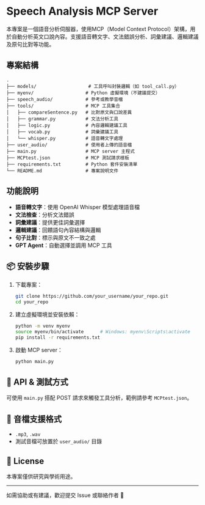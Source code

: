 # Speech Analysis MCP Server

本專案是一個語音分析伺服器，使用MCP（Model Context Protocol）架構，用於自動分析英文口說內容。支援語音轉文字、文法錯誤分析、詞彙建議、邏輯建議及原句比對等功能。

## 專案結構
```
.
├── models/                   # 工具呼叫封裝邏輯（如 tool_call.py）
├── myenv/                   # Python 虛擬環境（不建議提交）
├── speech_audio/            # 參考或教學音檔
├── tools/                   # MCP 工具集合
│   ├── compareSentence.py   # 比對原文與口說差異
│   ├── grammar.py           # 文法分析工具
│   ├── logic.py             # 內容邏輯建議工具
│   ├── vocab.py             # 詞彙建議工具
│   └── whisper.py           # 語音轉文字處理
├── user_audio/              # 使用者上傳的語音檔
├── main.py                  # MCP server 主程式
├── MCPtest.json             # MCP 測試請求樣板
├── requirements.txt         # Python 套件安裝清單
└── README.md                # 專案說明文件
```
## 功能說明

- **語音轉文字**：使用 OpenAI Whisper 模型處理語音檔
- **文法檢查**：分析文法錯誤
- **詞彙建議**：提供更佳詞彙選擇
- **邏輯建議**：回饋語句內容結構與邏輯
- **句子比對**：標示與原文不一致之處
- **GPT Agent**：自動選擇並調用 MCP 工具

## 📦 安裝步驟

1. 下載專案：
    ```bash
    git clone https://github.com/your_username/your_repo.git
    cd your_repo
    ```

2. 建立虛擬環境並安裝依賴：
    ```bash
    python -m venv myenv
    source myenv/bin/activate      # Windows: myenv\Scripts\activate
    pip install -r requirements.txt
    ```

3. 啟動 MCP server：
    ```bash
    python main.py
    ```

## 🔌 API & 測試方式

可使用 `main.py` 搭配 POST 請求來觸發工具分析，範例請參考 `MCPtest.json`。

## 🎵 音檔支援格式

- `.mp3`, `.wav`
- 測試音檔可放置於 `user_audio/` 目錄

## 📄 License

本專案僅供研究與學術用途。

---

如需協助或有建議，歡迎提交 Issue 或聯絡作者 🙌